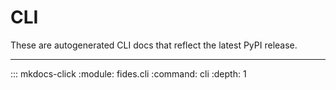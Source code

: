 # CLI

These are autogenerated CLI docs that reflect the latest PyPI release.

---

::: mkdocs-click
    :module: fides.cli
    :command: cli
    :depth: 1
